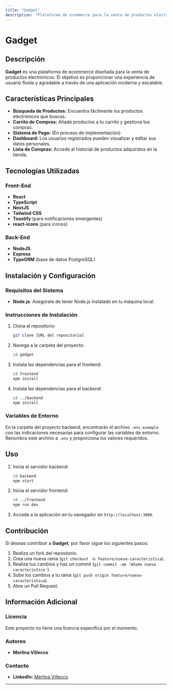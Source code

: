 ```yaml
---
title: "Gadget"
description: "Plataforma de ecommerce para la venta de productos electrónicos."
---
```


# Gadget

## Descripción

**Gadget** es una plataforma de ecommerce diseñada para la venta de productos electrónicos. El objetivo es proporcionar una experiencia de usuario fluida y agradable a través de una aplicación moderna y escalable.

## Características Principales

- **Búsqueda de Productos:** Encuentra fácilmente los productos electrónicos que buscas.
- **Carrito de Compras:** Añade productos a tu carrito y gestiona tus compras.
- **Sistema de Pago:** (En proceso de implementación)
- **Dashboard:** Los usuarios registrados pueden visualizar y editar sus datos personales.
- **Lista de Compras:** Accede al historial de productos adquiridos en la tienda.

## Tecnologías Utilizadas

### Front-End

- **React**
- **TypeScript**
- **NextJS**
- **Tailwind CSS**
- **Toastify** (para notificaciones emergentes)
- **react-icons** (para iconos)

### Back-End

- **NodeJS**
- **Express**
- **TypeORM** (base de datos PostgreSQL)

## Instalación y Configuración

### Requisitos del Sistema

- **Node.js**: Asegúrate de tener Node.js instalado en tu máquina local.

### Instrucciones de Instalación

1. Clona el repositorio:
    
    ```bash
    git clone [URL del repositorio]
    
    ```
    
2. Navega a la carpeta del proyecto:
    
    ```bash
    cd gadget
    
    ```
    
3. Instala las dependencias para el frontend:
    
    ```bash
    cd frontend
    npm install
    
    ```
    
4. Instala las dependencias para el backend:
    
    ```bash
    cd ../backend
    npm install
    
    ```
    

### Variables de Entorno

En la carpeta del proyecto backend, encontrarás el archivo `.env.example` con las indicaciones necesarias para configurar las variables de entorno. Renombra este archivo a `.env` y proporciona los valores requeridos.

## Uso

1. Inicia el servidor backend:
    
    ```bash
    cd backend
    npm start
    
    ```
    
2. Inicia el servidor frontend:
    
    ```bash
    cd ../frontend
    npm run dev
    
    ```
    
3. Accede a la aplicación en tu navegador en `http://localhost:3000`.

## Contribución

Si deseas contribuir a **Gadget**, por favor sigue los siguientes pasos:

1. Realiza un fork del repositorio.
2. Crea una nueva rama (`git checkout -b feature/nueva-caracteristica`).
3. Realiza tus cambios y haz un commit (`git commit -am 'Añade nueva característica'`).
4. Sube los cambios a tu rama (`git push origin feature/nueva-caracteristica`).
5. Abre un Pull Request.

## Información Adicional

### Licencia

Este proyecto no tiene una licencia específica por el momento.

### Autores

- **Merlina Villecco**

### Contacto

- **LinkedIn:** [Merlina Villecco](https://www.linkedin.com/in/merlina-villecco-64149a214/)

---
